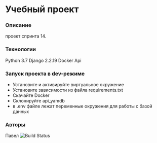 # Учебный проект
### Описание
проект спринта 14.
### Технологии
Python 3.7
Django 2.2.19
Docker
Api
### Запуск проекта в dev-режиме
- Установите и активируйте виртуальное окружение
- Установите зависимости из файла requirements.txt
- Скачайте Docker
- Склонируйте api_yamdb
- в .env файле лежат переменные окружения для работы с базой данных

### Авторы
Павел
![Build Status](https://github.com/pavelpashapavlusha/yamdb_final/workflows/yamdb_workflow/badge.svg)